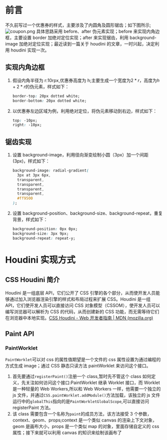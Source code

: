 # 前言

不久前写过一个优惠券的样式，主要涉及了内圆角及圆形锯齿；如下图所示;
![coupon.png](https://p6-juejin.byteimg.com/tos-cn-i-k3u1fbpfcp/c67b34fb8fc44ab785a05078900add66~tplv-k3u1fbpfcp-watermark.image?)
具体思路采用 before、after 伪元素实现；before 来实现内角边框，主要设置 border 加绝对定位实现；after 来实现锯齿，利用 background-image 加绝对定位实现；最近读到一篇关于 houdini 的文章，一时兴起，决定利用 houdini 实现一次。

## 实现内角边框

1. 假设内角半径为 r:10rpx,优惠券高度为 h;主要生成一个宽度为$2*r$，高度为$h+2*r$的伪元素，样式如下：
   ```css
   border-top: 20px dotted white;
   border-bottom: 20px dotted white;
   ```
2. 以优惠券左边区域为例，利用绝对定位，将伪元素移动到右边，样式如下：
   ```css
   top: -10px;
   right: -10px;
   ```

## 锯齿实现

1. 设置 background-image，利用径向渐变绘制小圆（3px）加一个间距(3px)，样式如下：
   ```css
   background-image: radial-gradient(
     3px at 3px 6px,
     transparent,
     transparent,
     transparent,
     transparent,
     #ff9500
   );
   ```
2. 设置 background-position、background-size、background-repeat，重复背景，样式如下：
   ```css
   background-position: 0px 0px;
   background-size: 3px 9px;
   background-repeat: repeat-y;
   ```

# Houdini 实现方式

## CSS Houdini 简介

Houdini 是一组底层 API，它们公开了 CSS 引擎的各个部分，从而使开发人员能够通过加入浏览器渲染引擎的样式和布局过程来扩展 CSS。Houdini 是一组 API，它们使开发人员可以直接访问 CSS 对象模型（CSSOM），使开发人员可以编写浏览器可以解析为 CSS 的代码，从而创建新的 CSS 功能，而无需等待它们在浏览器中本地实现。[CSS Houdini - Web 开发者指南 | MDN (mozilla.org)](https://developer.mozilla.org/zh-CN/docs/Web/Guide/Houdini)

## Paint API

### PaintWorklet

`PaintWorklet`可以对 css 的属性值期望是一个文件的 css 属性设置为通过编程的方式生成 image；通过 CSS 静态只读方法 paintWorklet 来访问这个接口。

1. 首先要通过`registerPaint()`注册一个 class,暂时先不管这个 class 如何定义，先关注如何访问这个接口:PaintWorklet 继承 Worklet 接口，而 Worklet 是一种轻量的 Web Workers,所以和 Web Workers 一样，他需要一个独立的 js 文件，并通过`CSS.paintWorklet.addModule()`方法加载，该独立的 js 文件运行中的`globalThis`指向的是`PaintWorkletGlobalScope`,可以直接访问 registerPaint 方法。
2. 该 class 需要包含一个名称为`paint`的成员方法，该方法接受 3 个参数，context、geom、props;context 是一个类似 canvas 的渲染上下文对象，geom 是画布大小，props 是一个类似 map 的对象，里面存储自定义的 css 属性；接下来就可以利用 canvas 的知识来绘制该画布了
